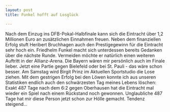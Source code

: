```yaml
---
layout: post
title: Funkel hofft auf Losglück

---
```


Nach dem Einzug ins DFB-Pokal-Halbfinale kann sich die Eintracht über 1,2 Millionen Euro an zusätzlichen Einnahmen freuen. Neben dem finanziellen Erfolg stuft Heribert Bruchhagen auch den Prestigegewinn für die Eintracht sehr hoch ein. Friedhelm Funkel macht sich unterdessen bereits Gedanken über die nächste Runde. Vermeiden möchte er natürlich einen weiteren Auftritt in der Allianz-Arena. Die Bayern wären mir persönlich auch im Finale lieber. Jetzt eine Partie gegen Bielefeld oder bei St. Pauli - das wäre schon besser. Am Samstag wird Birgit Prinz im Aktuellen Sportstudio die Lose ziehen. Mit dem gestrigen Erfolg bei den Löwen konnte ich aus unseren Statistiken endlich auch den schwärzesten Tag meines Lebens löschen: Exakt 487 Tage nach dem 6:2 gegen Oberhausen hat die Eintracht mal wieder ein Spiel nach einem Rückstand noch gewonnen. Unglaubliche 487 Tage hat mir diese Person jetzt schon zur Hölle gemacht. Tendenz steigend...


